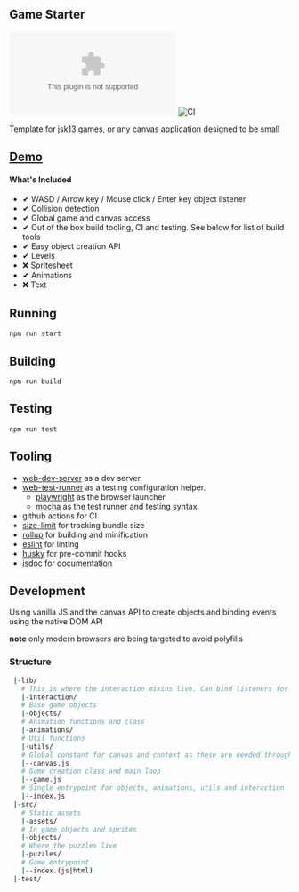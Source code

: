 ## Game Starter
![Size](https://img.badgesize.io/https:/www.game.benpickford.me/index.zip)
![CI](https://github.com/bmpickford/canvas-little-helper/actions/workflows/main.yml/badge.svg)

Template for jsk13 games, or any canvas application designed to be small

## [Demo](https://www.game.benpickford.me/)

#### What's Included
 - &#10004; WASD / Arrow key / Mouse click / Enter key object listener
 - &#10004; Collision detection
 - &#10004; Global game and canvas access
 - &#10004; Out of the box build tooling, CI and testing. See below for list of build tools
 - &#10004; Easy object creation API
 - &#10004; Levels
 - &#10060; Spritesheet
 - &#10004; Animations
 - &#10060; Text

## Running
`npm run start`

## Building
`npm run build`

## Testing
`npm run test`

## Tooling
 * [web-dev-server](https://modern-web.dev/docs/dev-server/overview/) as a dev server.
 * [web-test-runner](https://modern-web.dev/docs/test-runner/overview/) as a testing configuration helper.
    * [playwright](https://modern-web.dev/docs/test-runner/browser-launchers/playwright/) as the browser launcher
    * [mocha](https://mochajs.org/) as the test runner and testing syntax.
 * github actions for CI
 * [size-limit](https://github.com/ai/size-limit) for tracking bundle size
 * [rollup](https://rollupjs.org/guide/en/) for building and minification
 * [eslint](https://eslint.org/) for linting
 * [husky](https://github.com/typicode/husky) for pre-commit hooks
 * [jsdoc](https://jsdoc.app/) for documentation

## Development
Using vanilla JS and the canvas API to create objects and binding events using the native DOM API

**note** only modern browsers are being targeted to avoid polyfills

### Structure
```bash
 |-lib/
   # This is where the interaction mixins live. Can bind listeners for keyboard events to objects with these.
   |-interaction/
   # Base game objects
   |-objects/
   # Animation functions and class
   |-animations/
   # Util functions
   |-utils/
   # Global constant for canvas and context as these are needed throughout. This should not import anything else to avoid cyclic dependencies.
   |--canvas.js
   # Game creation class and main loop
   |--game.js
   # Single entrypoint for objects, animations, utils and interaction
   |--index.js
 |-src/
   # Static assets
   |-assets/
   # In game objects and sprites
   |-objects/
   # Where the puzzles live
   |-puzzles/
   # Game entrypoint
   |--index.(js|html)
 |-test/
```
